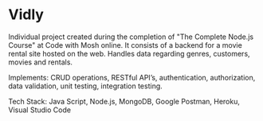 # Vidly

Individual project created during the completion of "The Complete Node.js Course" at Code with Mosh online.
It consists of a backend for a movie rental site hosted on the web. Handles data regarding genres, customers, movies and rentals.

Implements: CRUD operations, RESTful API’s, authentication, authorization, data validation, unit testing, integration testing.

Tech Stack: Java Script, Node.js, MongoDB, Google Postman, Heroku, Visual Studio Code
